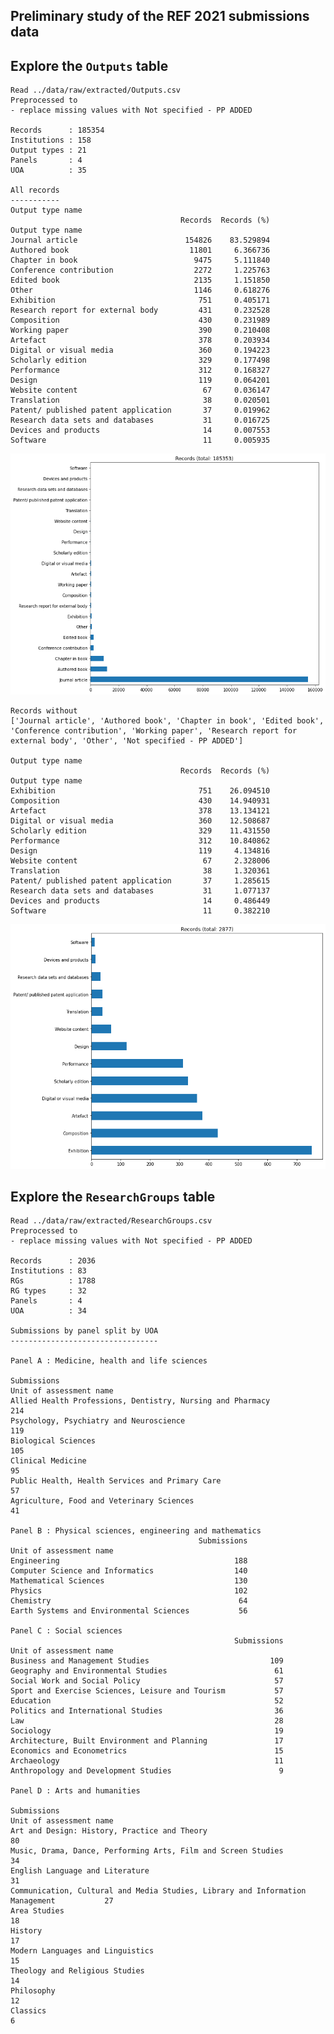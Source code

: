 ## Preliminary study of the REF 2021 submissions data

## Explore the `Outputs` table

    Read ../data/raw/extracted/Outputs.csv
    Preprocessed to 
    - replace missing values with Not specified - PP ADDED
    
    Records      : 185354
    Institutions : 158
    Output types : 21
    Panels       : 4
    UOA          : 35
    
    All records
    -----------
    Output type name
                                          Records  Records (%)
    Output type name                                          
    Journal article                        154826    83.529894
    Authored book                           11801     6.366736
    Chapter in book                          9475     5.111840
    Conference contribution                  2272     1.225763
    Edited book                              2135     1.151850
    Other                                    1146     0.618276
    Exhibition                                751     0.405171
    Research report for external body         431     0.232528
    Composition                               430     0.231989
    Working paper                             390     0.210408
    Artefact                                  378     0.203934
    Digital or visual media                   360     0.194223
    Scholarly edition                         329     0.177498
    Performance                               312     0.168327
    Design                                    119     0.064201
    Website content                            67     0.036147
    Translation                                38     0.020501
    Patent/ published patent application       37     0.019962
    Research data sets and databases           31     0.016725
    Devices and products                       14     0.007553
    Software                                   11     0.005935



    
![png](study_files/study_3_1.png)
    


    
    Records without
    ['Journal article', 'Authored book', 'Chapter in book', 'Edited book', 'Conference contribution', 'Working paper', 'Research report for external body', 'Other', 'Not specified - PP ADDED']
    
    Output type name
                                          Records  Records (%)
    Output type name                                          
    Exhibition                                751    26.094510
    Composition                               430    14.940931
    Artefact                                  378    13.134121
    Digital or visual media                   360    12.508687
    Scholarly edition                         329    11.431550
    Performance                               312    10.840862
    Design                                    119     4.134816
    Website content                            67     2.328006
    Translation                                38     1.320361
    Patent/ published patent application       37     1.285615
    Research data sets and databases           31     1.077137
    Devices and products                       14     0.486449
    Software                                   11     0.382210



    
![png](study_files/study_3_3.png)
    


## Explore the `ResearchGroups` table

    Read ../data/raw/extracted/ResearchGroups.csv
    Preprocessed to 
    - replace missing values with Not specified - PP ADDED
    
    Records      : 2036
    Institutions : 83
    RGs          : 1788
    RG types     : 32
    Panels       : 4
    UOA          : 34
    
    Submissions by panel split by UOA
    ---------------------------------
    
    Panel A : Medicine, health and life sciences
                                                                Submissions
    Unit of assessment name                                                
    Allied Health Professions, Dentistry, Nursing and Pharmacy          214
    Psychology, Psychiatry and Neuroscience                             119
    Biological Sciences                                                 105
    Clinical Medicine                                                    95
    Public Health, Health Services and Primary Care                      57
    Agriculture, Food and Veterinary Sciences                            41
    
    Panel B : Physical sciences, engineering and mathematics
                                              Submissions
    Unit of assessment name                              
    Engineering                                       188
    Computer Science and Informatics                  140
    Mathematical Sciences                             130
    Physics                                           102
    Chemistry                                          64
    Earth Systems and Environmental Sciences           56
    
    Panel C : Social sciences
                                                      Submissions
    Unit of assessment name                                      
    Business and Management Studies                           109
    Geography and Environmental Studies                        61
    Social Work and Social Policy                              57
    Sport and Exercise Sciences, Leisure and Tourism           57
    Education                                                  52
    Politics and International Studies                         36
    Law                                                        28
    Sociology                                                  19
    Architecture, Built Environment and Planning               17
    Economics and Econometrics                                 15
    Archaeology                                                11
    Anthropology and Development Studies                        9
    
    Panel D : Arts and humanities
                                                                                   Submissions
    Unit of assessment name                                                                   
    Art and Design: History, Practice and Theory                                            80
    Music, Drama, Dance, Performing Arts, Film and Screen Studies                           34
    English Language and Literature                                                         31
    Communication, Cultural and Media Studies, Library and Information Management           27
    Area Studies                                                                            18
    History                                                                                 17
    Modern Languages and Linguistics                                                        15
    Theology and Religious Studies                                                          14
    Philosophy                                                                              12
    Classics                                                                                 6

